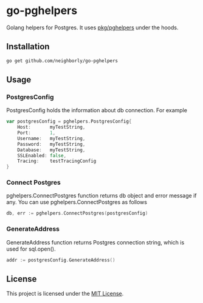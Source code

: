 # go-pghelpers

Golang helpers for Postgres. It uses [pkg/pghelpers](https://github.com/pkg/go-pghelpers) under the hoods.


## Installation

```sh
go get github.com/neighborly/go-pghelpers
```

## Usage

### PostgresConfig

PostgresConfig holds the information about db connection. For example

```go
var postgresConfig = pghelpers.PostgresConfig{
    Host:       myTestString,
	Port:       1,
	Username:   myTestString,
	Password:   myTestString,
	Database:   myTestString,
	SSLEnabled: false,
	Tracing:    testTracingConfig
}
```

### Connect Postgres

pghelpers.ConnectPostgres function returns db object and error message if any. You can use pghelpers.ConnectPostgres as follows

```go
db, err := pghelpers.ConnectPostgres(postgresConfig)
```

### GenerateAddress

GenerateAddress function returns Postgres connection string, which is used for sql.open().

```go
addr := postgresConfig.GenerateAddress()
```

## License

This project is licensed under the [MIT License](LICENSE.md).